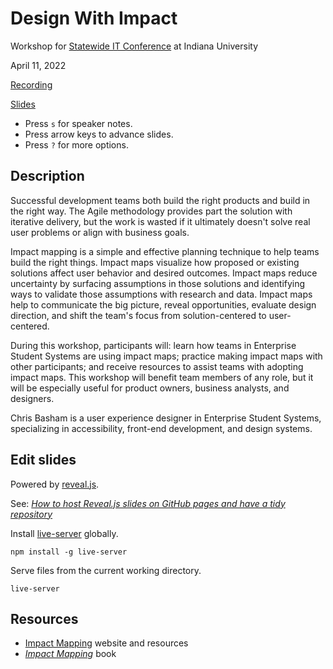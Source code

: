 # Design With Impact

Workshop for [Statewide IT Conference](https://statewideit.iu.edu/) at Indiana University

April 11, 2022

[Recording](https://iu.mediaspace.kaltura.com/playlist/dedicated/254034763/1_5ir79f71/1_0ysxg31t)

[Slides](https://basham.github.io/swit-workshop-impact/)

- Press `s` for speaker notes.
- Press arrow keys to advance slides.
- Press `?` for more options.

## Description

Successful development teams both build the right products and build in the right way. The Agile methodology provides part the solution with iterative delivery, but the work is wasted if it ultimately doesn't solve real user problems or align with business goals.

Impact mapping is a simple and effective planning technique to help teams build the right things. Impact maps visualize how proposed or existing solutions affect user behavior and desired outcomes. Impact maps reduce uncertainty by surfacing assumptions in those solutions and identifying ways to validate those assumptions with research and data. Impact maps help to communicate the big picture, reveal opportunities, evaluate design direction, and shift the team's focus from solution-centered to user-centered.

During this workshop, participants will: learn how teams in Enterprise Student Systems are using impact maps; practice making impact maps with other participants; and receive resources to assist teams with adopting impact maps. This workshop will benefit team members of any role, but it will be especially useful for product owners, business analysts, and designers.

Chris Basham is a user experience designer in Enterprise Student Systems, specializing in accessibility, front-end development, and design systems.

## Edit slides

Powered by [reveal.js](https://revealjs.com/).

See: [*How to host Reveal.js slides on GitHub pages and have a tidy repository*](https://medium.com/@martinomensio/how-to-host-reveal-js-slides-on-github-pages-and-have-a-tidy-repository-1a363944c38d)

Install [live-server](https://www.npmjs.com/package/live-server) globally.

```
npm install -g live-server
```

Serve files from the current working directory.

```
live-server
```

## Resources

- [Impact Mapping](https://www.impactmapping.org/) website and resources
- [*Impact Mapping*](https://www.impactmapping.org/book.html) book
